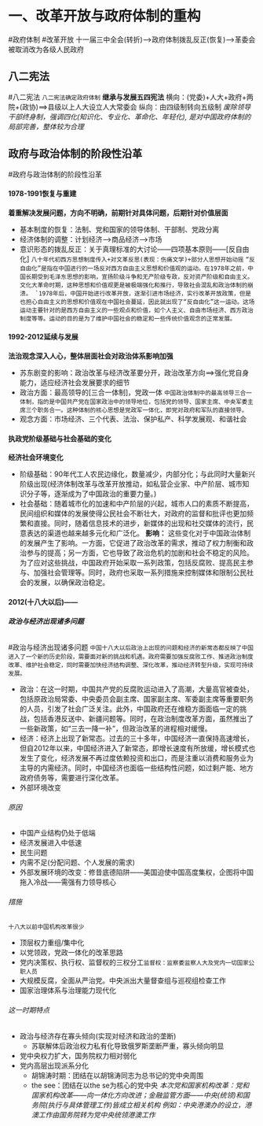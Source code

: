 # 一、改革开放与政府体制的重构
#政府体制 #改革开放
十一届三中全会(转折)——>政府体制拨乱反正(恢复)——>革委会被取消改为各级人民政府
## 八二宪法
#八二宪法
`八二宪法确定政府体制`
**继承与发展五四宪法**
横向：(党委)+人大+政府+两院+(政协)==>县级以上人大设立人大常委会
纵向：由四级制转向五级制
*废除领导干部终身制，强调四化(知识化、专业化、革命化、年轻化),
是对中国政府体制的局部完善，整体较为合理*
## 政府与政治体制的阶段性沿革
#政府与政治体制的阶段性沿革
#### 1978-1991恢复与重建
**着重解决发展问题，方向不明确，前期针对具体问题，后期针对价值层面**
- 基本制度的恢复：法制、党和国家的领导体制、干部制、党政分离
- 经济体制的调整：计划经济——>商品经济——>市场
- 意识形态的拨乱反正：关于真理标准的大讨论——四项基本原则——[反自由化]
`八十年代初西方思想制度传入+对文革反思(表现：伤痛文学)+部分人思想开始动摇`
``“反自由化”是指在中国进行的一场反对西方自由主义思想和价值观的运动。在1978年之前，中国长期受到毛泽东思想的影响，宣扬阶级斗争和无产阶级专政，反对资产阶级和自由主义。文化大革命时期，这种思想和价值观更是被极端强化和推行，导致社会混乱和政治体制的崩溃。
`1978年后，中国开始进行改革开放，逐渐引进市场经济，实行改革开放政策，但是也担心自由主义的思想和价值观在中国社会蔓延，因此就出现了“反自由化”这一运动。这场运动主要针对的是西方自由主义的一些观点和价值，如个人主义、自由市场经济、西方政治制度等等。运动的目的是为了维护中国社会的稳定和一些传统价值观念的正常发展。``
#### 1992-2012延续与发展
**法治观念深入人心，整体层面社会对政治体系影响加强**
- 苏东剧变的影响：政治改革与经济改革要分开，政治改革方向==>强化党自身能力，适应经济社会发展要求的细节
- 政治方面：最高领导的[三合一体制]，党政一体
`中国政治体制中的最高领导三合一体制，指的是中国共产党在国家政治中的领导地位，包括党的领导、国家主席、中央军委主席三个职务合一。这种体制的核心思想是党政军一体化，即党对政府和军队的直接领导。`
- 观念方面：市场经济、三个代表、法治、保护私产、科学发展观、和谐社会
#### 执政党阶级基础与社会基础的变化
**经济社会环境变化**
- 阶级基础：90年代工人农民边缘化，数量减少，内部分化；与此同时大量新兴阶级出现(经济体制改革与改革开放推动，如私营企业家、中产阶层、城市知识分子等，逐渐成为了中国政治的重要力量。)
- 社会基础：随着城市化的加速和中产阶层的兴起，城市人口的素质不断提高，民间组织和媒体的发展使得公民社会不断壮大，对政府的监督和批评也更加频繁和直接。同时，随着信息技术的进步，新媒体的出现和社交媒体的流行，民意表达的渠道也越来越多元化和广泛化。
**影响：**
这些变化对于中国政治体制的发展产生了影响。一方面，它促进了政治改革的需求，推动了权力制衡和政治参与的提高；另一方面，它也导致了政治危机的加剧和社会不稳定的风险。为了应对这些挑战，中国政府开始采取一系列政策，包括反腐败、提高民主参与、加强社会管理等。同时，政府也采取一系列措施来控制媒体和限制公民社会的发展，以确保政治稳定。
#### 2012(十八大以后)——
###### **政治与经济出现诸多问题**
#政治与经济出现诸多问题
`中国十八大以后政治上出现的问题和经济的新常态都反映了中国进入了一个新的历史阶段，需要面对新的挑战和机遇。政府需要加强反腐败工作、推进政治制度改革、维护社会稳定，同时需要加快经济结构调整、深化改革，推动经济转型升级，实现可持续发展。`
- 政治：在这一时期，中国共产党的反腐败运动进入了高潮，大量高官被查处，包括原政治局常委、中央委员会副主席、国家副主席、军委副主席等重要职务的人员，引发了社会广泛关注。此外，中国政府还在维稳方面面临一定的挑战，包括香港反送中、新疆问题等。同时，在政治制度改革方面，虽然推出了一些新政策，如“三去一降一补”，但政治改革的进程相对缓慢。
- 经济：经济上出现了新常态。过去的三十多年，中国经济一直保持高速增长，但自2012年以来，中国经济进入了新常态，即增长速度有所放缓，增长模式也发生了变化，经济发展不再过度依赖投资和出口，而是注重以消费和服务业为主导的内需经济。同时，中国经济也面临一些结构性问题，如过剩产能、地方政府债务等，需要进行深化改革。
- 外部环境改变
###### 原因
- 中国产业结构仍处于低端
- 经济发展进入中低速
- 民生问题
- 内需不足(分配问题、个人发展的需求)
- 外部发展环境的改变：修昔底德陷阱——美国迫使中国高度集权，企图将中国拖入冷战——需强有力领导核心
###### 措施
`十八大以前中国机构改革很少`
- 顶层权力重组/集中化
- 以党领政，党政一体化的改革思路
- 党内决策权、执行权、监督权的三权分工`监督权：监察委监察人大及党内一切国家公职人员`
- 大规模反腐，全面从严治党。中央派出大量督查组与巡视组检查工作
- 国家治理体系与治理能力现代化
###### 这一时期特点
- 政治与经济存在寡头倾向(实现对经济和政治的垄断)
	- 苏联解体后政治权力私有化导致俄罗斯垄断严重，寡头倾向明显
- 党中央权力扩大，国务院权力相对弱化
- 党内高层出现派系分化
	- 胡锦涛时期：团结在以胡锦涛同志为总书记的党中央周围
	- the see：团结在以the se为核心的党中央
*本次党和国家机构改革：党和国家机构改革——向一体化方向改进；金融监管方面——中央(统领)和国务院(执行与具体管理工作)皆成立相关机构
例如：中央港澳办的设立，港澳工作由国务院转为党中央统领港澳工作*




